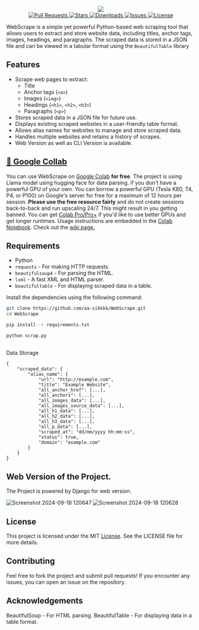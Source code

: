 <p align="center">
   <img  src="https://github.com/user-attachments/assets/da6e866b-fab6-435c-b860-aed5c13b8984"/>
   </br>
   <a href="https://github.com/aa-sikkkk/WebScrape/pulls">
       <img src="https://img.shields.io/github/issues-pr/aa-sikkkk/WebScrape" alt="Pull Requests"/>
   </a>
   <a href="https://github.com/aa-sikkkk/WebScrape/stargazers">
       <img src="https://img.shields.io/github/stars/aa-sikkkk/WebScrape" alt="Stars"/>
   </a>
   <a href="https://github.com/aa-sikkkk/WebScrape/releases">
       <img src="https://img.shields.io/github/downloads/aa-sikkkk/WebScrape/total" alt="Downloads"/>
   </a>
   <a href="https://github.com/aa-sikkkk/WebScrape/issues">
       <img src="https://img.shields.io/github/issues/aa-sikkkk/WebScrape" alt="Issues"/>
   </a>
   <a href="https://github.com/aa-sikkkk/WebScrape/blob/main/LICENSE">
       <img src="https://img.shields.io/github/license/aa-sikkkk/WebScrape" alt="License"/>
   </a>
</p>



WebScrape is a simple yet powerful Python-based web scraping tool that allows users to extract and store website data, including titles, anchor tags, images, headings, and paragraphs. The scraped data is stored in a JSON file and can be viewed in a tabular format using the `BeautifulTable` library


## Features

- Scrape web pages to extract:
  - Title
  - Anchor tags (`<a>`)
  - Images (`<img>`)
  - Headings (`<h1>`, `<h2>`, `<h3>`)
  - Paragraphs (`<p>`)
- Stores scraped data in a JSON file for future use.
- Displays existing scraped websites in a user-friendly table format.
- Allows alias names for websites to manage and store scraped data.
- Handles multiple websites and retains a history of scrapes.
- Web Version as well as CLI Version is available.

## [📔 Google Collab](https://colab.research.google.com/drive/1t03WODhStp3oYeFthi4r9gZuNXCR31lE?usp=sharing)
You can use WebScrape on [Google Colab](https://colab.research.google.com/) **for free**. The project is using Llama model using hugging face for data parsing. if you don't have a powerful GPU of your own. You can borrow a powerful GPU (Tesla K80, T4, P4, or P100) on Google's server for free for a maximum of 12 hours per session. **Please use the free resource fairly** and do not create sessions back-to-back and run upscaling 24/7. This might result in you getting banned. You can get [Colab Pro/Pro+](https://colab.research.google.com/signup/pricing) if you'd like to use better GPUs and get longer runtimes. Usage instructions are embedded in the [Colab Notebook](https://colab.research.google.com/drive/1t03WODhStp3oYeFthi4r9gZuNXCR31lE?usp=sharing). Check out the [wiki page.](https://github.com/aa-sikkkk/WebScrape/wiki)

## Requirements

- Python 
- `requests` - For making HTTP requests.
- `beautifulsoup4` - For parsing the HTML.
- `lxml` - A fast XML and HTML parser.
- `beautifultable` - For displaying scraped data in a table.

Install the dependencies using the following command:
```bash
git clone https://github.com/aa-sikkkk/WebScrape.git
cd WebScrape
```

```bash
pip install -r requirements.txt
```
```bash 
python scrap.py
```

##
Data Storage





```
{
    "scraped_data": {
        "alias_name": {
            "url": "http://example.com",
            "title": "Example Website",
            "all_anchor_href": [...],
            "all_anchors": [...],
            "all_images_data": [...],
            "all_images_source_data": [...],
            "all_h1_data": [...],
            "all_h2_data": [...],
            "all_h3_data": [...],
            "all_p_data": [...],
            "scraped_at": "dd/mm/yyyy hh:mm:ss",
            "status": true,
            "domain": "example.com"
        }
    }
}

```

## Web Version of the Project.
The Project is powered by Django for web version.

![Screenshot 2024-09-18 120647](https://github.com/user-attachments/assets/389721fb-4a19-4c0c-9c90-e0dbab49c959)
![Screenshot 2024-09-18 120628](https://github.com/user-attachments/assets/06ec5a10-7210-4e00-b9c3-5c8a749048b5)

## License
This project is licensed under the MIT [License](LICENSE). See the LICENSE file for more details.

## Contributing
Feel free to fork the project and submit pull requests! If you encounter any issues, you can open an issue on the repository.

## Acknowledgements
BeautifulSoup - For HTML parsing.
BeautifulTable - For displaying data in a table format.
